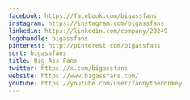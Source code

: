 ```yaml
---
facebook: https://facebook.com/bigassfans
instagram: https://instagram.com/bigassfans
linkedin: https://linkedin.com/company/20249
logohandle: bigassfans
pinterest: http://pinterest.com/bigassfans
sort: bigassfans
title: Big Ass Fans
twitter: https://x.com/bigassfans
website: https://www.bigassfans.com/
youtube: https://youtube.com/user/fannythedonkey
---
```

